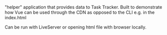 "helper" application that provides data to Task Tracker.
Built to demonstrate how Vue can be used through the CDN as opposed to the CLI
e.g. <script src="https://unpkg.com/vue@3.0.5"></script> in the index.html

Can be run with LiveServer or opening html file with browser locally.